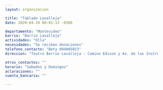 ```yaml
---
layout: organizacion

title: "Tablado Lavalleja"
date: 2020-04-20 00:01:13 -0300

departamento: "Montevideo"
barrio: "Barrio Lavalleja"
actividades: "Olla"
necesidades: "Se reciben donaciones"
telefono_contacto: "Bety 094085023"
direccion: "Teatro Barrio Lavalleja - Camino Edison y Av. de las Instrucciones"

otros_contactos: ""
horario: "Sabados y Domingos"
aclaraciones: ""
cuenta_bancaria: ""

---
```

